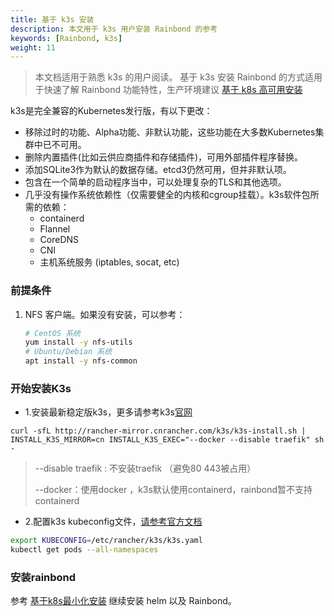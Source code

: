 ```yaml
---
title: 基于 k3s 安装
description: 本文用于 k3s 用户安装 Rainbond 的参考
keywords: [Rainbond, k3s]
weight: 11
---
```


> 本文档适用于熟悉 k3s 的用户阅读。
> 基于 k3s 安装 Rainbond 的方式适用于快速了解 Rainbond 功能特性，生产环境建议 [基于 k8s 高可用安装](/docs/install/install-from-k8s/high-availability/)

k3s是完全兼容的Kubernetes发行版，有以下更改：

- 移除过时的功能、Alpha功能、非默认功能，这些功能在大多数Kubernetes集群中已不可用。
- 删除内置插件(比如云供应商插件和存储插件)，可用外部插件程序替换。
- 添加SQLite3作为默认的数据存储。etcd3仍然可用，但并非默认项。
- 包含在一个简单的启动程序当中，可以处理复杂的TLS和其他选项。
- 几乎没有操作系统依赖性（仅需要健全的内核和cgroup挂载）。k3s软件包所需的依赖：
  - containerd
  - Flannel
  - CoreDNS
  - CNI
  - 主机系统服务 (iptables, socat, etc)

### 前提条件

1. NFS 客户端。如果没有安装，可以参考：

   ```bash
   # CentOS 系统
   yum install -y nfs-utils
   # Ubuntu/Debian 系统
   apt install -y nfs-common
   ```

### 开始安装K3s

* 1.安装最新稳定版k3s，更多请参考k3s[官网](www.rancher.com)

```shell
curl -sfL http://rancher-mirror.cnrancher.com/k3s/k3s-install.sh | INSTALL_K3S_MIRROR=cn INSTALL_K3S_EXEC="--docker --disable traefik" sh -
```

> --disable traefik : 不安装traefik （避免80 443被占用）
>
> --docker：使用docker ，k3s默认使用containerd，rainbond暂不支持containerd

* 2.配置k3s kubeconfig文件，[请参考官方文档](https://docs.rancher.cn/k3s/configuration.html)

```bash
export KUBECONFIG=/etc/rancher/k3s/k3s.yaml
kubectl get pods --all-namespaces
```

### 安装rainbond

参考 [基于k8s最小化安装](/docs/install/install-from-k8s/minimal-install/)  继续安装 helm 以及 Rainbond。 